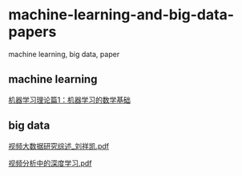# machine-learning-and-big-data-papers
machine learning, big data, paper

## machine learning
[机器学习理论篇1：机器学习的数学基础](https://zhuanlan.zhihu.com/p/25197792)

## big data
[视频大数据研究综述_刘祥凯.pdf](https://pan.baidu.com/s/1i4VV9Db)

[视频分析中的深度学习.pdf](https://pan.baidu.com/s/1skL5Vlz)
